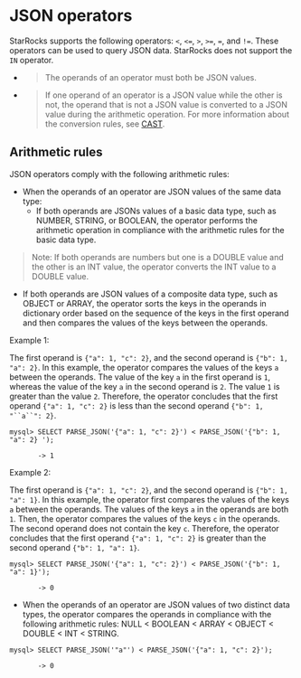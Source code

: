 # JSON operators

StarRocks supports the following operators: `<`, `<=`, `>`, `>=`, `=`, and `!=`. These operators can be used to query JSON data. StarRocks does not support the `IN` operator.

- > The operands of an operator must both be JSON values.

- > If one operand of an operator is a JSON value while the other is not, the operand that is not a JSON value is converted to a JSON value during the arithmetic operation. For more information about the conversion rules, see [CAST](./json-query-and-processing-functions/cast.md).

## Arithmetic rules

JSON operators comply with the following arithmetic rules:

- When the operands of an operator are JSON values of the same data type:
  - If both operands are JSONs values of a basic data type, such as NUMBER, STRING, or BOOLEAN, the operator performs the arithmetic operation in compliance with the arithmetic rules for the basic data type.

> Note: If both operands are numbers but one is a DOUBLE value and the other is an INT value, the operator converts the INT value to a DOUBLE value.

- If both operands are JSON values of a composite data type, such as OBJECT or ARRAY, the operator sorts the keys in the operands in dictionary order based on the sequence of the keys in the first operand and then compares the values of the keys between the operands.

Example 1:

The first operand is `{"a": 1, "c": 2}`, and the second operand is `{"b": 1, "a": 2}`. In this example, the operator compares the values of the keys `a` between the operands. The value of the key `a` in the first operand is  `1`, whereas the value of the key `a` in the second operand is `2`. The value `1` is greater than the value `2`. Therefore, the operator concludes that the first operand `{"a": 1, "c": 2}` is less than the second operand `{"b": 1, "``a``": 2}`.

```Plain%20Text
mysql> SELECT PARSE_JSON('{"a": 1, "c": 2}') < PARSE_JSON('{"b": 1, "a": 2} ');

       -> 1
```

Example 2:

The first operand is `{"a": 1, "c": 2}`, and the second operand is `{"b": 1, "a": 1}`. In this example, the operator first compares the values of the keys `a` between the operands. The values of the keys `a` in the operands are both  `1`. Then, the operator compares the values of the keys `c` in the operands. The second operand does not contain the key `c`. Therefore, the operator concludes that the first operand `{"a": 1, "c": 2}` is greater than the second operand `{"b": 1, "a": 1}`.

```Plain%20Text
mysql> SELECT PARSE_JSON('{"a": 1, "c": 2}') < PARSE_JSON('{"b": 1, "a": 1}');

       -> 0
```

- When the operands of an operator are JSON values of two distinct data types, the operator compares the operands in compliance with the following arithmetic rules: NULL < BOOLEAN < ARRAY < OBJECT < DOUBLE < INT < STRING.

```Plain%20Text
mysql> SELECT PARSE_JSON('"a"') < PARSE_JSON('{"a": 1, "c": 2}');

       -> 0
```
